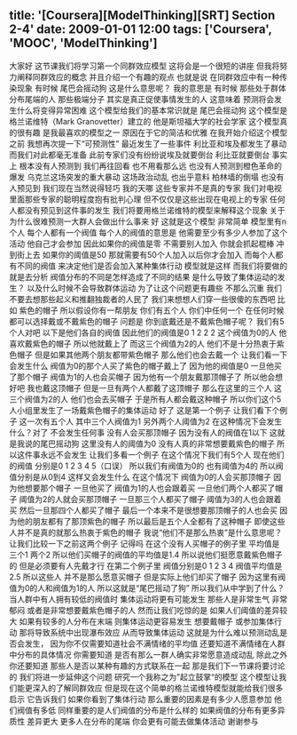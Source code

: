 title: '[Coursera][ModelThinking][SRT] Section 2-4'
date: 2009-01-01 12:00
tags: ['Coursera', 'MOOC', 'ModelThinking']
---

﻿大家好  这节课我们将学习第一个同群效应模型
这将会是一个很短的讲座  但我将努力阐释同群效应的概念
并且介绍一个有趣的观点
也就是说  在同群效应中有一种传染现象
有时候  尾巴会摇动狗  这是什么意思呢？
我的意思是  有时候  那些处于群体分布尾端的人
那些极端分子  其实是真正促使事情发生的人
这意味着  预测将会发生什么将变得异常困难
这个模型给我们的基本常识就是  尾巴会摇动狗
这个模型是格兰诺维特（Mark Granovetter）建立的  他是斯坦福大学的社会学家
这个模型真的很有趣 是我最喜欢的模型之一  原因在于它的简洁和优雅
在我开始介绍这个模型之前  我想再次提一下“可预测性”
最近发生了一些事件  利比亚和埃及都发生了暴动
而我们对此都毫无准备  此前专家们没有纷纷说埃及就要倒台
利比亚就要倒台  事实上  根本没有人预测到
我们再往回看  也不用看那么远
也没有人预测到橙色革命的爆发
乌克兰这场突发的重大暴动  这场政治动乱  也出乎意料
柏林墙的倒塌  也没有人预见到
我们现在当然说得轻巧  我的天哪  这些专家并不是真的专家
我们对电视里面那些专家的聪明程度抱有批判心理
但不仅仅是这些出现在电视上的专家  任何人都没有预见到这件事的发生
我们将要用格兰诺维特的模型来解释这个现象
关于为什么很难预测一大群人会做出什么事来
好  这就是这个模型
非常简单  模型里有n个人  每个人都有一个阀值
每个人的阀值的意思是  他需要至少有多少人参加了这个活动
他自己才会参加  因此如果你的阀值是零
不需要别人加入  你就会抓起棍棒
冲到街上去
如果你的阈值是50  那就需要有50个人加入以后你才会加入
而每个人都有不同的阀值
来决定他们是否会加入某种集体行动
模型就是这样  而我们将要做的就是去分析
阀值分布的不同是怎样造成了不同的结果
是什么导致了集体运动的发生？
以及什么时候不会导致群体运动  为了让这个问题更有趣些  不那么沉重
我们不要去想那些起义和推翻独裁者的人民了
我们来想想人们穿一些很傻的东西吧  比如  紫色的帽子  所以假设你有一帮朋友
你们有五个人  你们中任何一个
在任何时候都可以选择戴或不戴紫色的帽子
问题是  你到底戴还是不戴紫色帽子呢？
我们有5个人对吧  以下是他们各自的阀值
因此他们的阀值是0  1  2  2  2  这个阀值为0的人
他喜欢戴紫色的帽子
所以他就戴上了  而这三个阀值为2的人
他们不是十分热衷于紫色帽子  但是如果其他两个朋友都带紫色帽子
那么他们也会去戴一个  让我们看一下会发生什么
阀值为0的那个人买了紫色的帽子戴上了  因为他的阀值是0
一旦他买了那个帽子  阀值为1的人也会买帽子
因为他有一个朋友戴那顶帽子了  所以他会想
好吧  我也戴这顶帽子  但是一旦有两个人都戴了这顶帽子
那么在这里的三个人  这三个阀值为2的人
他们也会去买帽子  于是所有人都会戴这种帽子
所以你们这个5人小组里发生了一场戴紫色帽子的集体运动
好了  这是第一个例子  让我们看下个例子  这一次有五个人
其中三个人阀值为1  另外两个人阈值为2
在这种情况下会发生什么？对了  不会发生任何事  没有人会买那顶帽子
因为没有人的阀值在1以下  这就是我说的尾巴摇动狗
这里没有人的阈值为0  没有人真的非常想要戴紫色的帽子
所以这件事永远不会发生  让我们多看一个例子
在这个情况下我们有5个人  现在他们的阀值
分别是0  1  2  3  4  5（口误） 所以我们有阀值为0的  也有阈值为4的
所以阀值分别是从0到4  这样又会发生什么
在这个情况下  阀值为0的人会买那顶帽子
因为他想要那个帽子  一旦他买了  阀值为1的人也会跟着买
一旦他们两个人都买了帽子  阈值为2的人就会买那顶帽子
一旦那三个人都买了帽子  阈值为3的人也会跟着买
然后一旦那四个人都买了帽子
最后一个本来不是很想要那顶帽子的人也会买  因为他的朋友都有了那顶紫色的帽子
所以最后是五个人全都有了这种帽子
即使这些人并不是真的就那么热衷于紫色的帽子
我说“他们不是那么热衷”是什么意思呢？让我们比较一下之前这两个例子
记得吗  在这个没有人买帽子的例子里  平均值是
三个1  两个2
所以他们买帽子的阀值的平均值是1.4
所以说他们挺愿意戴紫色帽子的  但是必须要有人先戴才行
在第二个例子里  阀值分别是0  1  2  3  4
阀值平均值是2.5  所以这些人
并不是那么愿意买帽子  但是实际上他们却买了帽子
因为这里有阀值为0的人和阀值为1的人  所以这就是“尾巴摇动了狗”
所以我们从中学到了什么？
当人群中有人拥有较低的阀值时  集体运动将更有可能发生
那些人是非常生气  非常郁闷  或者是非常想要戴紫色帽子的人
然而让我们吃惊的是  如果人们阈值的差异较大
如果有较多的人分布在末端  则集体运动更容易发生
想要戴帽子  或参加集体行动
那将导致系统中出现瀑布效应
从而导致集体运动
这就是为什么难以预测动乱是否会发生，
因为你不仅需要知道社会不满情绪的平均值  还要知道不满情绪在人群中分布的具体情况
你需要知道  是否有那么一群人确实非常愿意造成动乱
除此之外  你还要知道
那些人是否以某种有趣的方式联系在一起
那是我们下一节课将要讨论的
我们将进一步延伸这个问题  研究一个我称之为”起立鼓掌“的模型
这个模型让我们能更深入的了解同群效应
但是现在这个简单的格兰诺维特模型就能给我们很多启示
它告诉我们  如果你看到了集体行动
那么重要的因素是有多少人愿意参加  他们阀值有多低
同样重要的是人们阀值的分布是什么样的
如果阀值的分布有更多异质性 差异更大
更多人在分布的尾端  你会更有可能去做集体活动  谢谢参与
